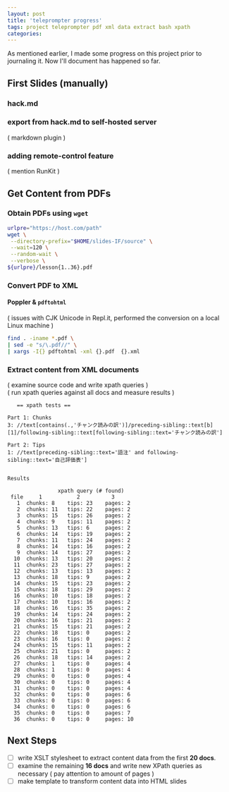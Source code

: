 ```yaml
---
layout: post
title: 'teleprompter progress'
tags: project teleprompter pdf xml data extract bash xpath
categories: 
---
```


As mentioned earlier, I made some progress on this project prior to journaling it.  Now I'll document has happened so far.

## First Slides (manually)

### hack.md

### export from hack.md to self-hosted server

( markdown plugin )

### adding remote-control feature

( mention RunKit )

## Get Content from PDFs

### Obtain PDFs using `wget`

```bash
urlpre="https://host.com/path"
wget \
 --directory-prefix="$HOME/slides-IF/source" \
 --wait=120 \
 --random-wait \
 --verbose \
${urlpre}/lesson{1..36}.pdf
```

### Convert PDF to XML

#### Poppler & `pdftohtml`

( issues with CJK Unicode in Repl.it, performed the conversion on a local Linux machine )

```bash
find . -iname *.pdf \
| sed -e "s/\.pdf//" \
| xargs -I{} pdftohtml -xml {}.pdf  {}.xml
```

### Extract content from XML documents

( examine source code and write xpath queries )   
( run xpath queries against all docs and measure results )

```
   == xpath tests ==

Part 1: Chunks
3: //text[contains(.,'チャンク読みの訳')]/preceding-sibling::text[b][1]/following-sibling::text[following-sibling::text='チャンク読みの訳']

Part 2: Tips
1: //text[preceding-sibling::text='語注' and following-sibling::text='自己評価表']


Results

                xpath query (# found)
 file     1           2          3
   1  chunks: 8    tips: 23    pages: 2   
   2  chunks: 11   tips: 22    pages: 2   
   3  chunks: 15   tips: 26    pages: 2   
   4  chunks: 9    tips: 11    pages: 2   
   5  chunks: 13   tips: 6     pages: 2   
   6  chunks: 14   tips: 19    pages: 2   
   7  chunks: 11   tips: 24    pages: 2   
   8  chunks: 14   tips: 16    pages: 2   
   9  chunks: 14   tips: 27    pages: 2   
  10  chunks: 13   tips: 20    pages: 2   
  11  chunks: 23   tips: 27    pages: 2   
  12  chunks: 13   tips: 13    pages: 2   
  13  chunks: 18   tips: 9     pages: 2   
  14  chunks: 15   tips: 23    pages: 2   
  15  chunks: 18   tips: 29    pages: 2   
  16  chunks: 10   tips: 18    pages: 2   
  17  chunks: 10   tips: 16    pages: 2   
  18  chunks: 16   tips: 35    pages: 2   
  19  chunks: 14   tips: 24    pages: 2   
  20  chunks: 16   tips: 21    pages: 2   
  21  chunks: 15   tips: 21    pages: 2   
  22  chunks: 18   tips: 0     pages: 2   
  23  chunks: 16   tips: 0     pages: 2   
  24  chunks: 15   tips: 11    pages: 2   
  25  chunks: 21   tips: 0     pages: 2   
  26  chunks: 18   tips: 14    pages: 2   
  27  chunks: 1    tips: 0     pages: 4   
  28  chunks: 1    tips: 0     pages: 4   
  29  chunks: 0    tips: 0     pages: 4   
  30  chunks: 0    tips: 0     pages: 4   
  31  chunks: 0    tips: 0     pages: 4   
  32  chunks: 0    tips: 0     pages: 6   
  33  chunks: 0    tips: 0     pages: 6   
  34  chunks: 0    tips: 0     pages: 6   
  35  chunks: 0    tips: 0     pages: 7   
  36  chunks: 0    tips: 0     pages: 10  
  ```

## Next Steps

* [ ] write XSLT stylesheet to extract content data from the first **20 docs**.
* [ ] examine the remaining **16 docs** and write new XPath queries as necessary 
( pay attention to amount of pages )
* [ ] make template to transform content data into HTML slides